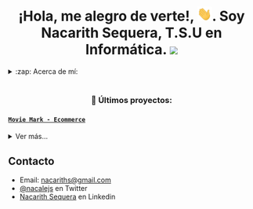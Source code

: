 
<!--
 <h2>
  <img src="https://emojis.slackmojis.com/emojis/images/1531849430/4246/blob-sunglasses.gif?1531849430" width="30"/>¡Hola, me alegro de verte!
</h2>



<h3 align="center">Soy Nacarith Sequera, una apasionada desarrollador web full stack de Venezuela.</h3>

- 🌱 Actualmente estoy cursando el bootcamp Henry, donde me encuentro aprendiendo tecnologías como:  **HTML, JavaScript, ReactJS, Redux, NodeJS, Express, PostgreSQL, Sequelize, CSS**

<p><img align="left" src="https://github-readme-stats.vercel.app/api/top-langs?username=nacalej&show_icons=true&locale=en&layout=compact" alt="nacalej" /></p>


<p>&nbsp;<img align="center" src="https://github-readme-stats.vercel.app/api?username=nacalej&show_icons=true&locale=en" alt="nacalej" /></p>


<p><img align="center" src="https://github-readme-streak-stats.herokuapp.com/?user=nacalej&" alt="nacalej" /></p>


- 📫 ¿Cómo encontrarme? **nacariths@gmail.com**

<h3 align="left">Conecta conmigo:</h3>

<p align="left">

<a href="https://twitter.com/nacalejs" target="_blank"><img align="center" src="https://raw.githubusercontent.com/rahuldkjain/github-profile-readme-generator/master/src/images/icons/Social/twitter.svg" alt="nacalejs" height="30" width="40" /></a>

<a href="https://www.linkedin.com/in/nacarith-sequera/" target="_blank" rel="noopener noreferrer">
 <img align="center" src="https://raw.githubusercontent.com/rahuldkjain/github-profile-readme-generator/master/src/images/icons/Social/linked-in-alt.svg" alt="https://www.linkedin.com/in/nacarith-sequera/" height="30" width="40" /> 
 </a>
 -->
 <h1 align="center">
  ¡Hola, me alegro de verte!, <img src="./assets/saludo.gif" width="30px">. Soy Nacarith Sequera, T.S.U en Informática. <img src="https://emojis.slackmojis.com/emojis/images/1531849430/4246/blob-sunglasses.gif?1531849430" width="30"/>
</h1>
 <details>
  <summary>:zap: Acerca de mí:</summary>

### Desarrollador Web Full Stack.💻

- 👀 Soy muy curiosa, y por eso decidí estudiar programación.
- 🤓 Me interesa mucho la Inteligencia Artificial.
- 🌱 Actualmente estoy realizando un curso de Python, en Udemy.

</details>

<br />


<h3 align="center">📂 Últimos proyectos:</h3>

<tr>
<td>


</td>
<td> <h4 align="left"> <a href="https://www.youtube.com/watch?v=j1T8vVoPyCU&ab_channel=NacarithSequera" target="_blank"><code>Movie Mark - Ecommerce</code></a> </h4>
  <details>
    <summary>Ver más...</summary>

    - Proyecto grupal realizado para el Bootcamp Henry, el mismo permite visualizar películas en estreno; mejor calificadas, el usuario puede agregar al carrito de compras: comestibles, y los boletos de la película que el mismo haya seleccionado, puede iniciar sesión en la página, para realizar el pago de su pedido a través de MercadoPago. Además, cuenta con un panel de administración, el cual permite administrar todas las películas disponibles, el stock de los comestibles, y visualizar todas las compras realizadas. Las tecnologías que utilizamos fueron: ReactJS, Redux, SASS, para el Front End, NodeJS (Express) con PostgreSQL (conectado con Sequelize), para el Back End. 

    ![Movie Mark] (assets/Movie Mark.png)

  </details> </td>
</tr>
<tr>
<td>

## Contacto
- Email: nacariths@gmail.com
- [@nacalejs](https://twitter.com/nacalejs) en Twitter
- [Nacarith Sequera](https://www.linkedin.com/in/nacarith-sequera/ "Enlace a mi perfil de Linkedin") en Linkedin


</p>
